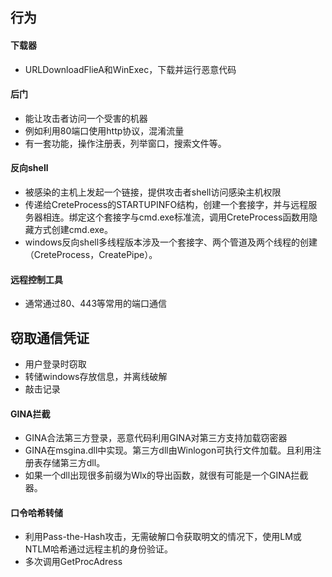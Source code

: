 ## 行为
#### 下载器
- URLDownloadFlieA和WinExec，下载并运行恶意代码
#### 后门
- 能让攻击者访问一个受害的机器
- 例如利用80端口使用http协议，混淆流量
- 有一套功能，操作注册表，列举窗口，搜索文件等。
#### 反向shell
- 被感染的主机上发起一个链接，提供攻击者shell访问感染主机权限
- 传递给CreteProcess的STARTUPINFO结构，创建一个套接字，并与远程服务器相连。绑定这个套接字与cmd.exe标准流，调用CreteProcess函数用隐藏方式创建cmd.exe。
- windows反向shell多线程版本涉及一个套接字、两个管道及两个线程的创建（CreteProcess，CreatePipe）。
#### 远程控制工具
- 通常通过80、443等常用的端口通信
## 窃取通信凭证
- 用户登录时窃取
- 转储windows存放信息，并离线破解
- 敲击记录
#### GINA拦截
- GINA合法第三方登录，恶意代码利用GINA对第三方支持加载窃密器
- GINA在msgina.dll中实现。第三方dll由Winlogon可执行文件加载。且利用注册表存储第三方dll。
- 如果一个dll出现很多前缀为Wlx的导出函数，就很有可能是一个GINA拦截器。
#### 口令哈希转储
- 利用Pass-the-Hash攻击，无需破解口令获取明文的情况下，使用LM或NTLM哈希通过远程主机的身份验证。
- 多次调用GetProcAdress